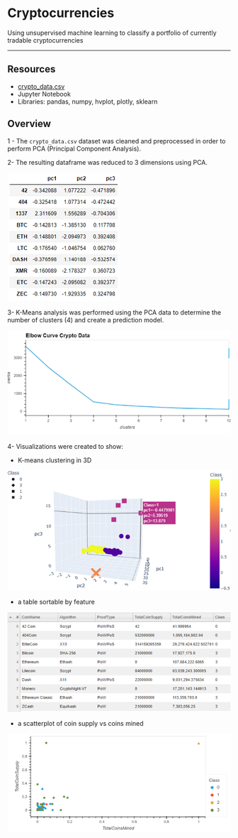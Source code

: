 # Cryptocurrencies


Using unsupervised machine learning to classify a portfolio of currently tradable cryptocurrencies

---

## Resources
- [crypto_data.csv](https://github.com/lnshewmo/Cryptocurrencies/blob/main/Resources/crypto_data.csv)
- Jupyter Notebook
- Libraries: pandas, numpy, hvplot, plotly, sklearn

## Overview

1 - The `crypto_data.csv` dataset was cleaned and preprocessed in order to perform PCA (Principal Component Analysis).

2- The resulting dataframe was reduced to 3 dimensions using PCA.

![pca](https://github.com/lnshewmo/Cryptocurrencies/blob/main/Resources/PCA.png)

3- K-Means analysis was performed using the PCA data to determine the number of clusters (4) and create a prediction model.

![elbow](https://github.com/lnshewmo/Cryptocurrencies/blob/main/Resources/elbow.png)

4- Visualizations were created to show:
  
  - K-means clustering in 3D
  
  ![3D](https://github.com/lnshewmo/Cryptocurrencies/blob/main/Resources/3d_clusters.png)
  
  - a table sortable by feature

  ![hvtable](https://github.com/lnshewmo/Cryptocurrencies/blob/main/Resources/hv_table.png)
  
  - a scatterplot of coin supply vs coins mined

  ![2D](https://github.com/lnshewmo/Cryptocurrencies/blob/main/Resources/2d_clusters.png)






